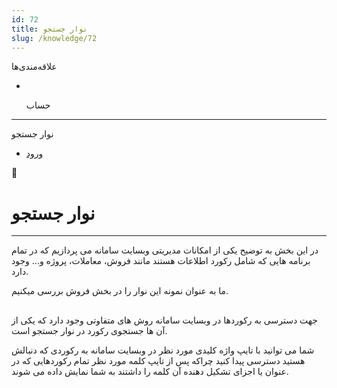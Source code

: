 ```yaml
---
id: 72
title: نوار جستجو
slug: /knowledge/72
---
```


 
  علاقه‌مندی‌ها
* [​](./72)

  حساب

---

 

نوار جستجو

- [ورود](/web/login?redirect=/knowledge/article/72)

 

📖

# نوار جستجو

---

در این بخش به توضیح یکی از امکانات مدیریتی وبسایت سامانه می پردازیم که در تمام برنامه هایی که شامل رکورد اطلاعات هستند مانند فروش، معاملات، پروژه و... وجود دارد.

ما به عنوان نمونه این نوار را در بخش فروش بررسی میکنیم.

## 

جهت دسترسی به رکوردها در وبسایت سامانه روش های متفاوتی وجود دارد که یکی از آن ها جستجوی رکورد در نوار جستجو است.

شما می توانید با تایپ واژه کلیدی مورد نظر در وبسایت سامانه به رکوردی که دنبالش هستید دسترسی پیدا کنید چراکه پس از تایپ کلمه مورد نظر تمام رکوردهایی که در عنوان یا اجزای تشکیل دهنده آن کلمه را داشتند به شما نمایش داده می شوند.